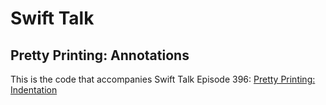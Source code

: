 # Swift Talk
## Pretty Printing: Annotations

This is the code that accompanies Swift Talk Episode 396: [Pretty Printing: Indentation](https://talk.objc.io/episodes/S01E396-pretty-printing-annotations)
